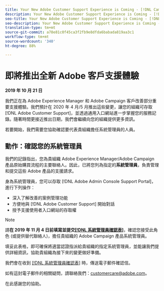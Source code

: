 ```yaml
---
title: Your New Adobe Customer Support Experience is Coming - [!DNL Campaign] deploy contact
description: Your New Adobe Customer Support Experience is Coming - [!DNL Campaign] deploy contact
seo-title: Your New Adobe Customer Support Experience is Coming - [!DNL Campaign] deploy contact
seo-description: Your New Adobe Customer Support Experience is Coming - [!DNL Campaign] deploy contact
translation-type: tm+mt
source-git-commit: a78e81c0f45ca3f2fb9e8dfda6babada819aa3c1
workflow-type: tm+mt
source-wordcount: '340'
ht-degree: 88%

---
```



# 即將推出全新 Adobe 客戶支援體驗

**2019 年 10 月 21 日**

我們正在為 Adobe Experience Manager 和 Adobe Campaign 客戶改善部分重要支援體驗。我們預計在 2020 年 4 月/5 月推出這些變更，讓您的組織可存取 [!DNL Adobe Customer Support]，並透過通用入口網站進一步掌握您的服務記錄。隨著時間更接近推出日期，我們會繼續向您的組織提供更多資訊。

若要開始，我們需要您協助確認要代表貴組織擔任系統管理員的人員。

## 動作：確認您的系統管理員

我們的記錄指出，您為貴組織 Adobe Experience Manager/Adobe Campaign 產品原始購買流程的主要聯絡人。因此，已將您列為指定的&#x200B;**系統管理員**，負責管理和提交這些 Adobe 產品的支援請求。

身為系統管理員，您可以存取 [!DNL Adobe Admin Console Support Portal]，進行下列操作：

* 深入了解改善的案例管理功能
* 方便地與 [!DNL Adobe Customer Support] 開始對話
* 授予支援使用者入口網站的存取權

>[!NOTE]
>
>請&#x200B;**在 2019 年 11 月 4 日前填寫並提交[[!DNL 系統管理員確認表]](https://adobe.allegiancetech.com/cgi-bin/qwebcorporate.dll?idx=N5M8RY)**，確認您接受此角色 (或提供替代聯絡人)，擔任貴組織的 Adobe Campaign 產品系統管理員。
>
>填妥此表格，即可確保將適當認證指派給貴組織的指定系統管理員，並能讓我們提供詳細資訊，協助貴組織為接下來的變更做好準備。

我們會在收到 [[!DNL 系統管理員確認表]](https://adobe.allegiancetech.com/cgi-bin/qwebcorporate.dll?idx=N5M8RY) 時，傳送電子郵件確認信。

如有這封電子郵件的相關疑問，請聯絡我們：customercare@adobe.com。

在此感謝您的協助。
